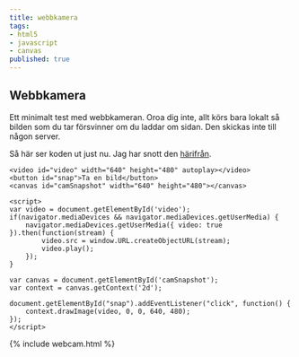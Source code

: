```yaml
---
title: webbkamera
tags:
- html5
- javascript
- canvas
published: true
---
```

## Webbkamera

Ett minimalt test med webbkameran. Oroa dig inte, allt körs bara lokalt så bilden som du tar försvinner om du laddar om sidan. Den skickas inte till någon server.

Så här ser koden ut just nu. Jag har snott den [härifrån](https://davidwalsh.name/browser-camera).
```
<video id="video" width="640" height="480" autoplay></video>
<button id="snap">Ta en bild</button>
<canvas id="camSnapshot" width="640" height="480"></canvas>

<script>
var video = document.getElementById('video');
if(navigator.mediaDevices && navigator.mediaDevices.getUserMedia) {
    navigator.mediaDevices.getUserMedia({ video: true }).then(function(stream) {
        video.src = window.URL.createObjectURL(stream);
        video.play();
    });
}

var canvas = document.getElementById('camSnapshot');
var context = canvas.getContext('2d');

document.getElementById("snap").addEventListener("click", function() {
	context.drawImage(video, 0, 0, 640, 480);
});
</script>
```

{% include webcam.html %}